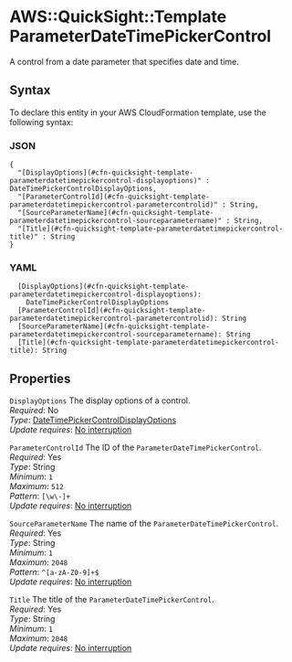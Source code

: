 # AWS::QuickSight::Template ParameterDateTimePickerControl<a name="aws-properties-quicksight-template-parameterdatetimepickercontrol"></a>

A control from a date parameter that specifies date and time\.

## Syntax<a name="aws-properties-quicksight-template-parameterdatetimepickercontrol-syntax"></a>

To declare this entity in your AWS CloudFormation template, use the following syntax:

### JSON<a name="aws-properties-quicksight-template-parameterdatetimepickercontrol-syntax.json"></a>

```
{
  "[DisplayOptions](#cfn-quicksight-template-parameterdatetimepickercontrol-displayoptions)" : DateTimePickerControlDisplayOptions,
  "[ParameterControlId](#cfn-quicksight-template-parameterdatetimepickercontrol-parametercontrolid)" : String,
  "[SourceParameterName](#cfn-quicksight-template-parameterdatetimepickercontrol-sourceparametername)" : String,
  "[Title](#cfn-quicksight-template-parameterdatetimepickercontrol-title)" : String
}
```

### YAML<a name="aws-properties-quicksight-template-parameterdatetimepickercontrol-syntax.yaml"></a>

```
  [DisplayOptions](#cfn-quicksight-template-parameterdatetimepickercontrol-displayoptions):
    DateTimePickerControlDisplayOptions
  [ParameterControlId](#cfn-quicksight-template-parameterdatetimepickercontrol-parametercontrolid): String
  [SourceParameterName](#cfn-quicksight-template-parameterdatetimepickercontrol-sourceparametername): String
  [Title](#cfn-quicksight-template-parameterdatetimepickercontrol-title): String
```

## Properties<a name="aws-properties-quicksight-template-parameterdatetimepickercontrol-properties"></a>

`DisplayOptions` <a name="cfn-quicksight-template-parameterdatetimepickercontrol-displayoptions"></a>
The display options of a control\.  
_Required_: No  
_Type_: [DateTimePickerControlDisplayOptions](aws-properties-quicksight-template-datetimepickercontroldisplayoptions.md)  
_Update requires_: [No interruption](https://docs.aws.amazon.com/AWSCloudFormation/latest/UserGuide/using-cfn-updating-stacks-update-behaviors.html#update-no-interrupt)

`ParameterControlId` <a name="cfn-quicksight-template-parameterdatetimepickercontrol-parametercontrolid"></a>
The ID of the `ParameterDateTimePickerControl`\.  
_Required_: Yes  
_Type_: String  
_Minimum_: `1`  
_Maximum_: `512`  
_Pattern_: `[\w\-]+`  
_Update requires_: [No interruption](https://docs.aws.amazon.com/AWSCloudFormation/latest/UserGuide/using-cfn-updating-stacks-update-behaviors.html#update-no-interrupt)

`SourceParameterName` <a name="cfn-quicksight-template-parameterdatetimepickercontrol-sourceparametername"></a>
The name of the `ParameterDateTimePickerControl`\.  
_Required_: Yes  
_Type_: String  
_Minimum_: `1`  
_Maximum_: `2048`  
_Pattern_: `^[a-zA-Z0-9]+$`  
_Update requires_: [No interruption](https://docs.aws.amazon.com/AWSCloudFormation/latest/UserGuide/using-cfn-updating-stacks-update-behaviors.html#update-no-interrupt)

`Title` <a name="cfn-quicksight-template-parameterdatetimepickercontrol-title"></a>
The title of the `ParameterDateTimePickerControl`\.  
_Required_: Yes  
_Type_: String  
_Minimum_: `1`  
_Maximum_: `2048`  
_Update requires_: [No interruption](https://docs.aws.amazon.com/AWSCloudFormation/latest/UserGuide/using-cfn-updating-stacks-update-behaviors.html#update-no-interrupt)
